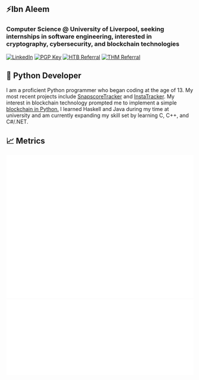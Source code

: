 ## ⚡️Ibn Aleem
### Computer Science @ University of Liverpool, seeking internships in software engineering, interested in cryptography, cybersecurity, and blockchain technologies
 
[![LinkedIn](https://img.shields.io/badge/https%3A%2F%2Fwww.linkedin.com%2Fin%2Fshaffan-aleem-b7a852255%2F?style=for-the-badge&logo=LinkedIn&logoColor=blue&label=LinkedIn&labelColor=black&color=blue)](https://www.linkedin.com/in/shaffan-aleem-b7a852255/)
[![PGP Key](https://img.shields.io/badge/PGP%20Key-8A2BE2?style=for-the-badge&logo=monkeytie)](https://github.com/ibnaleem/ibnaleem/blob/main/public_key.asc)
[![HTB Referral](https://img.shields.io/badge/HTB%20referral-htb?style=for-the-badge&logo=hackthebox&color=black
)](https://referral.hackthebox.com/mz8xH59)
[![THM Referral](https://img.shields.io/badge/$5%20tryhackme%20referral-thm?style=for-the-badge&logo=tryhackme&logoColor=red&color=white
)](https://tryhackme.com/signup?referrer=64afc131a763aa00600408cb)



## 🐍 Python Developer
I am a proficient Python programmer who began coding at the age of 13. My most recent projects include [SnapscoreTracker](https://github.com/ibnaleem/snapscoretracker) and [InstaTracker](https://github.com/ibnaleem/instatracker). My interest in blockchain technology prompted me to implement a simple [blockchain in Python.](https://github.com/ibnaleem/blockchain) I learned Haskell and Java during my time at university and am currently expanding my skill set by learning C, C++, and C#/.NET.

## 📈 Metrics
![Metrics](/github-metrics.svg)
![Activity](/metrics.plugin.activity.svg)
